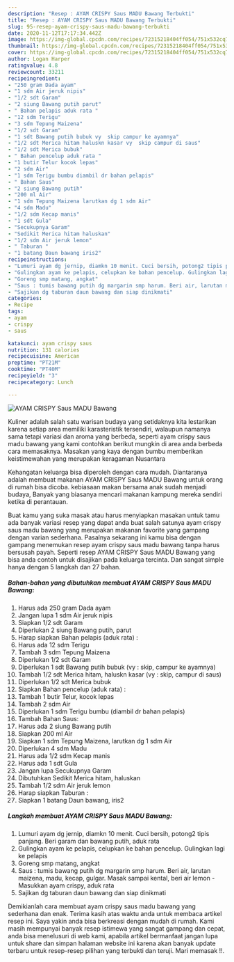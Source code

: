 ```yaml
---
description: "Resep : AYAM CRISPY Saus MADU Bawang Terbukti"
title: "Resep : AYAM CRISPY Saus MADU Bawang Terbukti"
slug: 95-resep-ayam-crispy-saus-madu-bawang-terbukti
date: 2020-11-12T17:17:34.442Z
image: https://img-global.cpcdn.com/recipes/72315218404ff054/751x532cq70/ayam-crispy-saus-madu-bawang-foto-resep-utama.jpg
thumbnail: https://img-global.cpcdn.com/recipes/72315218404ff054/751x532cq70/ayam-crispy-saus-madu-bawang-foto-resep-utama.jpg
cover: https://img-global.cpcdn.com/recipes/72315218404ff054/751x532cq70/ayam-crispy-saus-madu-bawang-foto-resep-utama.jpg
author: Logan Harper
ratingvalue: 4.8
reviewcount: 33211
recipeingredient:
- "250 gram Dada ayam"
- "1 sdm Air jeruk nipis"
- "1/2 sdt Garam"
- "2 siung Bawang putih parut"
- " Bahan pelapis aduk rata "
- "12 sdm Terigu"
- "3 sdm Tepung Maizena"
- "1/2 sdt Garam"
- "1 sdt Bawang putih bubuk vy  skip campur ke ayamnya"
- "1/2 sdt Merica hitam haluskn kasar vy  skip campur di saus"
- "1/2 sdt Merica bubuk"
- " Bahan pencelup aduk rata "
- "1 butir Telur kocok lepas"
- "2 sdm Air"
- "1 sdm Terigu bumbu diambil dr bahan pelapis"
- " Bahan Saus"
- "2 siung Bawang putih"
- "200 ml Air"
- "1 sdm Tepung Maizena larutkan dg 1 sdm Air"
- "4 sdm Madu"
- "1/2 sdm Kecap manis"
- "1 sdt Gula"
- "Secukupnya Garam"
- "Sedikit Merica hitam haluskan"
- "1/2 sdm Air jeruk lemon"
- " Taburan "
- "1 batang Daun bawang iris2"
recipeinstructions:
- "Lumuri ayam dg jernip, diamkn 10 menit. Cuci bersih, potong2 tipis panjang. Beri garam dan bawang putih, aduk rata"
- "Gulingkan ayam ke pelapis, celupkan ke bahan pencelup. Gulingkan lagi ke pelapis"
- "Goreng smp matang, angkat"
- "Saus : tumis bawang putih dg margarin smp harum. Beri air, larutan maizena, madu, kecap, gulgar. Masak sampai kental, beri air lemon Masukkan ayam crispy, aduk rata"
- "Sajikan dg taburan daun bawang dan siap dinikmati"
categories:
- Recipe
tags:
- ayam
- crispy
- saus

katakunci: ayam crispy saus 
nutrition: 131 calories
recipecuisine: American
preptime: "PT21M"
cooktime: "PT40M"
recipeyield: "3"
recipecategory: Lunch

---
```



![AYAM CRISPY Saus MADU Bawang](https://img-global.cpcdn.com/recipes/72315218404ff054/751x532cq70/ayam-crispy-saus-madu-bawang-foto-resep-utama.jpg)

Kuliner adalah salah satu warisan budaya yang setidaknya kita lestarikan karena setiap area memiliki karasteristik tersendiri, walaupun namanya sama tetapi variasi dan aroma yang berbeda, seperti ayam crispy saus madu bawang yang kami contohkan berikut mungkin di area anda berbeda cara memasaknya. Masakan yang kaya dengan bumbu memberikan keistimewahan yang merupakan keragaman Nusantara

Kehangatan keluarga bisa diperoleh dengan cara mudah. Diantaranya adalah membuat makanan AYAM CRISPY Saus MADU Bawang untuk orang di rumah bisa dicoba. kebiasaan makan bersama anak sudah menjadi budaya, Banyak yang biasanya mencari makanan kampung mereka sendiri ketika di perantauan.



Buat kamu yang suka masak atau harus menyiapkan masakan untuk tamu ada banyak variasi resep yang dapat anda buat salah satunya ayam crispy saus madu bawang yang merupakan makanan favorite yang gampang dengan varian sederhana. Pasalnya sekarang ini kamu bisa dengan gampang menemukan resep ayam crispy saus madu bawang tanpa harus bersusah payah.
Seperti resep AYAM CRISPY Saus MADU Bawang yang bisa anda contoh untuk disajikan pada keluarga tercinta. Dan sangat simple hanya dengan 5 langkah dan 27 bahan.


<!--inarticleads1-->

##### Bahan-bahan yang dibutuhkan membuat AYAM CRISPY Saus MADU Bawang:

1. Harus ada 250 gram Dada ayam
1. Jangan lupa 1 sdm Air jeruk nipis
1. Siapkan 1/2 sdt Garam
1. Diperlukan 2 siung Bawang putih, parut
1. Harap siapkan  Bahan pelapis (aduk rata) :
1. Harus ada 12 sdm Terigu
1. Tambah 3 sdm Tepung Maizena
1. Diperlukan 1/2 sdt Garam
1. Diperlukan 1 sdt Bawang putih bubuk (vy : skip, campur ke ayamnya)
1. Tambah 1/2 sdt Merica hitam, haluskn kasar (vy : skip, campur di saus)
1. Diperlukan 1/2 sdt Merica bubuk
1. Siapkan  Bahan pencelup (aduk rata) :
1. Tambah 1 butir Telur, kocok lepas
1. Tambah 2 sdm Air
1. Diperlukan 1 sdm Terigu bumbu (diambil dr bahan pelapis)
1. Tambah  Bahan Saus:
1. Harus ada 2 siung Bawang putih
1. Siapkan 200 ml Air
1. Siapkan 1 sdm Tepung Maizena, larutkan dg 1 sdm Air
1. Diperlukan 4 sdm Madu
1. Harus ada 1/2 sdm Kecap manis
1. Harus ada 1 sdt Gula
1. Jangan lupa Secukupnya Garam
1. Dibutuhkan Sedikit Merica hitam, haluskan
1. Tambah 1/2 sdm Air jeruk lemon
1. Harap siapkan  Taburan :
1. Siapkan 1 batang Daun bawang, iris2




<!--inarticleads2-->

##### Langkah membuat  AYAM CRISPY Saus MADU Bawang:

1. Lumuri ayam dg jernip, diamkn 10 menit. Cuci bersih, potong2 tipis panjang. Beri garam dan bawang putih, aduk rata
1. Gulingkan ayam ke pelapis, celupkan ke bahan pencelup. Gulingkan lagi ke pelapis
1. Goreng smp matang, angkat
1. Saus : tumis bawang putih dg margarin smp harum. Beri air, larutan maizena, madu, kecap, gulgar. Masak sampai kental, beri air lemon - Masukkan ayam crispy, aduk rata
1. Sajikan dg taburan daun bawang dan siap dinikmati




Demikianlah cara membuat ayam crispy saus madu bawang yang sederhana dan enak. Terima kasih atas waktu anda untuk membaca artikel resep ini. Saya yakin anda bisa berkreasi dengan mudah di rumah. Kami masih mempunyai banyak resep istimewa yang sangat gampang dan cepat, anda bisa menelusuri di web kami, apabila artikel bermanfaat jangan lupa untuk share dan simpan halaman website ini karena akan banyak update terbaru untuk resep-resep pilihan yang terbukti dan teruji. Mari memasak !!. 
